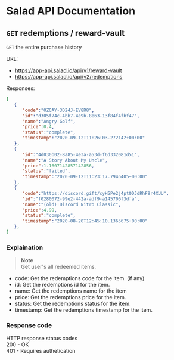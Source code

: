 # Salad API Documentation

## `GET` redemptions / reward-vault
`GET` the entire purchase history

URL: 
* https://app-api.salad.io/api/v1/reward-vault
* https://app-api.salad.io/api/v2/redemptions

Responses:
```json
[
   {
      "code":"0Z0AY-3D24J-EV8R8",
      "id":"d305f74c-4bb7-4e9b-8e63-13f84f4fbf47",
      "name":"Angry Golf",
      "price":0.4,
      "status":"complete",
      "timestamp":"2020-09-12T11:26:03.272142+00:00"
   },
   {
      "id":"4d030b02-8a85-4e3a-a53d-f6d332081d51",
      "name":"A Story About My Uncle",
      "price":1.1607142857142856,
      "status":"failed",
      "timestamp":"2020-09-12T11:23:17.7946405+00:00"
   },
   {
      "code":"https://discord.gift/cyH5Pe2j4ptQDJdRhF9r4XUU",
      "id":"f0280072-99e2-442a-adf9-a145706f3dfa",
      "name":"(old) Discord Nitro Classic",
      "price":4.99,
      "status":"complete",
      "timestamp":"2020-08-20T12:45:10.1365675+00:00"
   },
]
```

### Explaination
> **Note** <br>
> Get user's all redeemed items.
* code: Get the redemptions code for the item. (if any)
* id: Get the redemptions id for the item.
* name: Get the redemptions name for the item
* price: Get the redemptions price for the item.
* status: Get the redemptions status for the item.
* timestamp: Get the redemptions timestamp for the item.

### Response code
HTTP response status codes <br>
200 - OK <br>
401 - Requires authetication